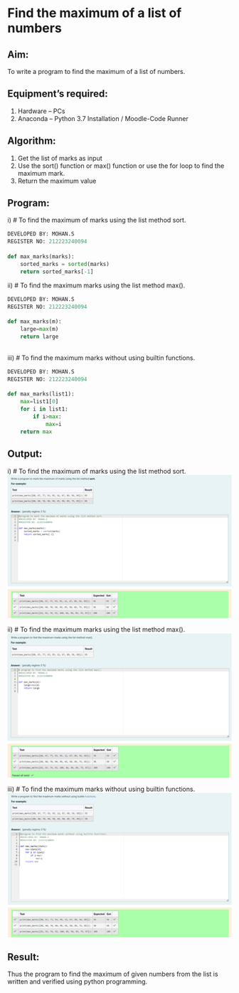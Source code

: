 # Find the maximum of a list of numbers
## Aim:
To write a program to find the maximum of a list of numbers.
## Equipment’s required:
1.	Hardware – PCs
2.	Anaconda – Python 3.7 Installation / Moodle-Code Runner
## Algorithm:
1.	Get the list of marks as input
2.	Use the sort() function or max() function or use the for loop to find the maximum mark.
3.	Return the maximum value
## Program:

i)	# To find the maximum of marks using the list method sort.
```Python
DEVELOPED BY: MOHAN.S
REGISTER NO: 212223240094

def max_marks(marks):
    sorted_marks = sorted(marks)
    return sorted_marks[-1]

```

ii)	# To find the maximum marks using the list method max().
```Python
DEVELOPED BY: MOHAN.S
REGISTER NO: 212223240094

def max_marks(m):
    large=max(m)
    return large
    
```

iii) # To find the maximum marks without using builtin functions.
```Python
DEVELOPED BY: MOHAN.S
REGISTER NO: 212223240094

def max_marks(list1):
    max=list1[0]
    for i in list1:
        if i>max:
            max=i
    return max

```



## Output:
i)	# To find the maximum of marks using the list method sort.
![alt text](1.png)

ii)	# To find the maximum marks using the list method max().
![alt text](2.png)

iii) # To find the maximum marks without using builtin functions.
![alt text](3.png)

## Result:
Thus the program to find the maximum of given numbers from the list is written and verified using python programming.
